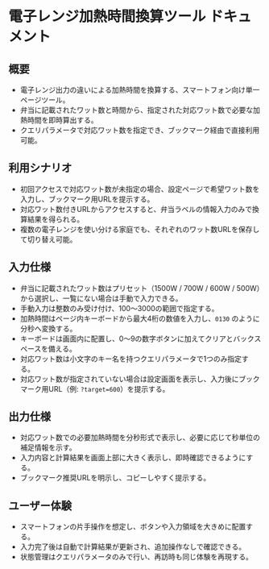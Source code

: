 # 電子レンジ加熱時間換算ツール ドキュメント

## 概要
- 電子レンジ出力の違いによる加熱時間を換算する、スマートフォン向け単一ページツール。
- 弁当に記載されたワット数と時間から、指定された対応ワット数で必要な加熱時間を即時算出する。
- クエリパラメータで対応ワット数を指定でき、ブックマーク経由で直接利用可能。

## 利用シナリオ
- 初回アクセスで対応ワット数が未指定の場合、設定ページで希望ワット数を入力し、ブックマーク用URLを提示する。
- 対応ワット数付きURLからアクセスすると、弁当ラベルの情報入力のみで換算結果を得られる。
- 複数の電子レンジを使い分ける家庭でも、それぞれのワット数URLを保存して切り替え可能。

## 入力仕様
- 弁当に記載されたワット数はプリセット（1500W / 700W / 600W / 500W）から選択し、一覧にない場合は手動で入力できる。
- 手動入力は整数のみ受け付け、100〜3000の範囲で指定する。
- 加熱時間はページ内キーボードから最大4桁の数値を入力し、`0130` のように分秒へ変換する。
- キーボードは画面内に配置し、0〜9の数字ボタンに加えてクリアとバックスペースを備える。
- 対応ワット数は小文字のキー名を持つクエリパラメータで1つのみ指定する。
- 対応ワット数が指定されていない場合は設定画面を表示し、入力後にブックマーク用URL（例: `?target=600`）を提示する。

## 出力仕様
- 対応ワット数での必要加熱時間を分秒形式で表示し、必要に応じて秒単位の補足情報を示す。
- 入力内容と計算結果を画面上部に大きく表示し、即時確認できるようにする。
- ブックマーク推奨URLを明示し、コピーしやすく提示する。

## ユーザー体験
- スマートフォンの片手操作を想定し、ボタンや入力領域を大きめに配置する。
- 入力完了後は自動で計算結果が更新され、追加操作なしで確認できる。
- 状態管理はクエリパラメータのみで行い、再訪時も同じ体験を再現する。
